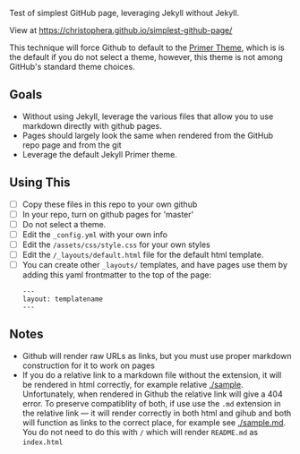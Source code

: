Test of simplest GitHub page, leveraging Jekyll without Jekyll.

View at https://christophera.github.io/simplest-github-page/

This technique will force Github to default to the [Primer Theme](https://github.com/pages-themes/primer), which is is the default if you do not select a theme, however, this theme is not among GitHub's standard theme choices.

## Goals

* Without using Jekyll, leverage the various files that allow you to use markdown directly with github pages.
* Pages should largely look the same when rendered from the GitHub repo page and from the git
* Leverage the default Jekyll Primer theme.

## Using This
* [ ] Copy these files in this repo to your own github
* [ ] In your repo, turn on github pages for 'master'
* [ ] Do not select a theme.
* [ ] Edit the `_config.yml` with your own info
* [ ] Edit the `/assets/css/style.css` for your own styles
* [ ] Edit the `/_layouts/default.html` file for the default html template.
* [ ] You can create other `_layouts/` templates, and have pages use them by adding this yaml frontmatter to the top of the page:
  ```
  ---
  layout: templatename
  ---
  ```

## Notes
* Github will render raw URLs as links, but you must use proper markdown construction for it to work on pages
* If you do a relative link to a markdown file without the extension, it will be rendered in html correctly, for example relative [./sample](./sample). Unfortunately, when rendered in Github the relative link will give a 404 error. To preserve compatiblity of both, if use use the `.md` extension in the relative link — it will render correctly in both html and gihub and both will function as links to the correct place, for example see [./sample.md](./sample.md). You do not need to do this with `/` which will render `README.md` as `index.html`
  


